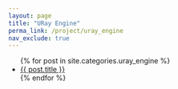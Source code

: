 ```yaml
---
layout: page
title: "URay Engine"
perma_link: /project/uray_engine
nav_exclude: true
---
```


<ul>
	{% for post in site.categories.uray_engine %}
		<li>
			<a href="{{ post.url }}">{{ post.title }}</a>
		</li>
	{% endfor %}
</ul>
